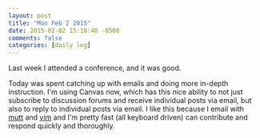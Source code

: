 ```yaml
---
layout: post
title: "Mon Feb 2 2015"
date: 2015-02-02 15:10:40 -0500
comments: false
categories: [daily log]
---
```


Last week I attended a conference, and it was good.

Today was spent catching up with emails and doing more in-depth instruction.
I'm using Canvas now, which has this nice ability to not just subscribe to
discussion forums and receive individual posts via email, but also to reply
to individual posts via email. I like this because I email with [mutt][1]
and [vim][2] and I'm pretty fast (all keyboard driven) can contribute and
respond quickly and thoroughly.

[1]: http://www.mutt.org/
[2]: http://www.vim.org/
